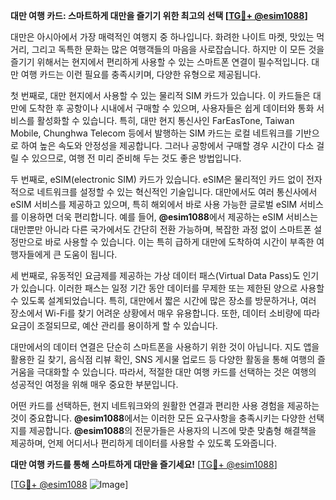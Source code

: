 **대만 여행 카드: 스마트하게 대만을 즐기기 위한 최고의 선택 [[TG💪+ @esim1088](https://t.me/s/esim1088)]**

대만은 아시아에서 가장 매력적인 여행지 중 하나입니다. 화려한 나이트 마켓, 맛있는 먹거리, 그리고 독특한 문화는 많은 여행객들의 마음을 사로잡습니다. 하지만 이 모든 것을 즐기기 위해서는 현지에서 편리하게 사용할 수 있는 스마트폰 연결이 필수적입니다. 대만 여행 카드는 이런 필요를 충족시키며, 다양한 유형으로 제공됩니다.

첫 번째로, 대만 현지에서 사용할 수 있는 물리적 SIM 카드가 있습니다. 이 카드들은 대만에 도착한 후 공항이나 시내에서 구매할 수 있으며, 사용자들은 쉽게 데이터와 통화 서비스를 활성화할 수 있습니다. 특히, 대만 현지 통신사인 FarEasTone, Taiwan Mobile, Chunghwa Telecom 등에서 발행하는 SIM 카드는 로컬 네트워크를 기반으로 하여 높은 속도와 안정성을 제공합니다. 그러나 공항에서 구매할 경우 시간이 다소 걸릴 수 있으므로, 여행 전 미리 준비해 두는 것도 좋은 방법입니다.

두 번째로, eSIM(electronic SIM) 카드가 있습니다. eSIM은 물리적인 카드 없이 전자적으로 네트워크를 설정할 수 있는 혁신적인 기술입니다. 대만에서도 여러 통신사에서 eSIM 서비스를 제공하고 있으며, 특히 해외에서 바로 사용 가능한 글로벌 eSIM 서비스를 이용하면 더욱 편리합니다. 예를 들어, **@esim1088**에서 제공하는 eSIM 서비스는 대만뿐만 아니라 다른 국가에서도 간단히 전환 가능하며, 복잡한 과정 없이 스마트폰 설정만으로 바로 사용할 수 있습니다. 이는 특히 급하게 대만에 도착하여 시간이 부족한 여행자들에게 큰 도움이 됩니다.

세 번째로, 유동적인 요금제를 제공하는 가상 데이터 패스(Virtual Data Pass)도 인기가 있습니다. 이러한 패스는 일정 기간 동안 데이터를 무제한 또는 제한된 양으로 사용할 수 있도록 설계되었습니다. 특히, 대만에서 짧은 시간에 많은 장소를 방문하거나, 여러 장소에서 Wi-Fi를 찾기 어려운 상황에서 매우 유용합니다. 또한, 데이터 소비량에 따라 요금이 조절되므로, 예산 관리를 용이하게 할 수 있습니다.

대만에서의 데이터 연결은 단순히 스마트폰을 사용하기 위한 것이 아닙니다. 지도 앱을 활용한 길 찾기, 음식점 리뷰 확인, SNS 게시물 업로드 등 다양한 활동을 통해 여행의 즐거움을 극대화할 수 있습니다. 따라서, 적절한 대만 여행 카드를 선택하는 것은 여행의 성공적인 여정을 위해 매우 중요한 부분입니다.

어떤 카드를 선택하든, 현지 네트워크와의 원활한 연결과 편리한 사용 경험을 제공하는 것이 중요합니다. **@esim1088**에서는 이러한 모든 요구사항을 충족시키는 다양한 선택지를 제공합니다. **@esim1088**의 전문가들은 사용자의 니즈에 맞춘 맞춤형 해결책을 제공하며, 언제 어디서나 편리하게 데이터를 사용할 수 있도록 도와줍니다.

**대만 여행 카드를 통해 스마트하게 대만을 즐기세요!** [[TG💪+ @esim1088](https://t.me/s/esim1088)]

[[TG💪+ @esim1088](https://t.me/s/esim1088) ![Image](https://i.postimg.cc/Y0z9fWf4/image.png)]